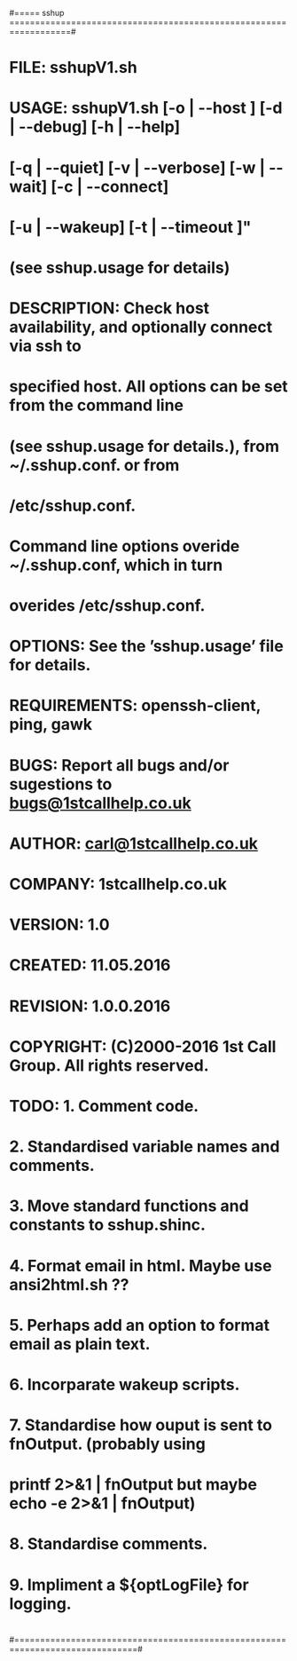 #===== sshup ==================================================================#
#                                                                              #
# FILE:         sshupV1.sh                                                     #
#                                                                              #
# USAGE:        sshupV1.sh [-o | --host <host>] [-d | --debug] [-h | --help]   #
#               [-q | --quiet] [-v | --verbose] [-w | --wait] [-c | --connect] #
#               [-u | --wakeup] [-t | --timeout <timeout>]"                    #
#                                                                              #
#               (see sshup.usage for details)                                  #
#                                                                              #
# DESCRIPTION:  Check host availability, and optionally connect via ssh to     #
#               specified host.  All options can be set from the command line  #
#               (see sshup.usage for details.), from ~/.sshup.conf. or from    #
#               /etc/sshup.conf.                                               #
#                                                                              #
#               Command line options overide ~/.sshup.conf, which in turn      #
#               overides /etc/sshup.conf.                                      #
#                                                                              #
# OPTIONS:      See the ’sshup.usage’ file for details.                        #
#                                                                              #
# REQUIREMENTS: openssh-client, ping, gawk                                     #
#                                                                              #
# BUGS:         Report all bugs and/or sugestions to bugs@1stcallhelp.co.uk    #
#                                                                              #
# AUTHOR:       <Carl McAlwane>carl@1stcallhelp.co.uk                          #
#                                                                              #
# COMPANY:      1stcallhelp.co.uk                                              #
#                                                                              #
# VERSION:      1.0                                                            #
#                                                                              #
# CREATED:      11.05.2016                                                     #
#                                                                              #
# REVISION:     1.0.0.2016                                                     #
#                                                                              #
# COPYRIGHT:    (C)2000-2016 1st Call Group.  All rights reserved.             #
#                                                                              #
# TODO:         1. Comment code.                                               #
#               2. Standardised variable names and comments.                   #
#               3. Move standard functions and constants to sshup.shinc.       #
#               4. Format email in html.  Maybe use ansi2html.sh ??            #
#               5. Perhaps add an option to format email as plain text.        #
#               6. Incorparate wakeup scripts.                                 #
#               7. Standardise how ouput is sent to fnOutput.  (probably using #
#                   printf 2>&1 | fnOutput but maybe echo -e 2>&1 | fnOutput)  #
#                                                                              #
#               8. Standardise comments.                                       #
#               9. Impliment a ${optLogFile} for logging.                      # 
#                                                                              #
#==============================================================================#
